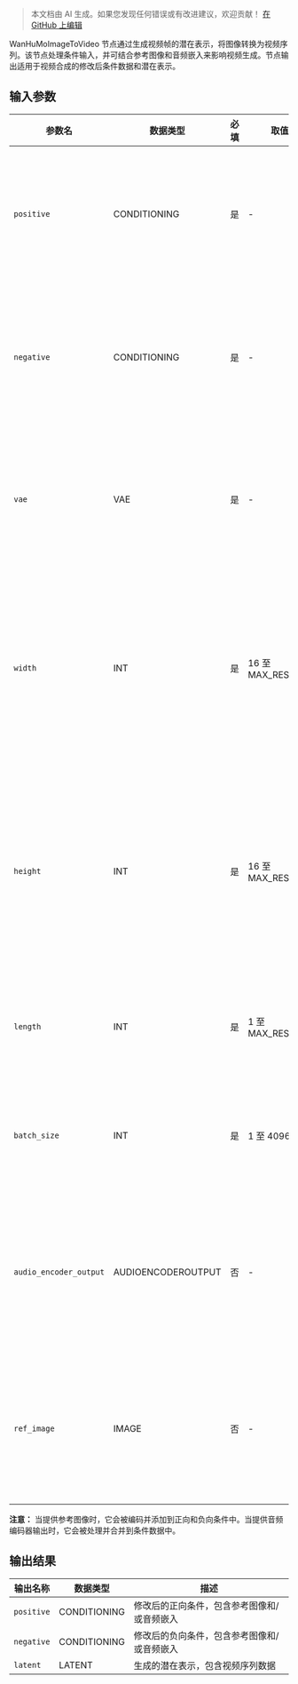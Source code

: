 > 本文档由 AI 生成。如果您发现任何错误或有改进建议，欢迎贡献！ [在 GitHub 上编辑](https://github.com/Comfy-Org/embedded-docs/blob/main/comfyui_embedded_docs/docs/WanHuMoImageToVideo/zh.md)

WanHuMoImageToVideo 节点通过生成视频帧的潜在表示，将图像转换为视频序列。该节点处理条件输入，并可结合参考图像和音频嵌入来影响视频生成。节点输出适用于视频合成的修改后条件数据和潜在表示。

## 输入参数

| 参数名 | 数据类型 | 必填 | 取值范围 | 描述 |
|-----------|-----------|----------|-------|-------------|
| `positive` | CONDITIONING | 是 | - | 正向条件输入，引导视频生成朝向期望内容 |
| `negative` | CONDITIONING | 是 | - | 负向条件输入，使视频生成远离不需要的内容 |
| `vae` | VAE | 是 | - | 用于将参考图像编码到潜在空间的 VAE 模型 |
| `width` | INT | 是 | 16 至 MAX_RESOLUTION | 输出视频帧的宽度（单位：像素），默认值：832，必须能被 16 整除 |
| `height` | INT | 是 | 16 至 MAX_RESOLUTION | 输出视频帧的高度（单位：像素），默认值：480，必须能被 16 整除 |
| `length` | INT | 是 | 1 至 MAX_RESOLUTION | 生成视频序列的帧数，默认值：97 |
| `batch_size` | INT | 是 | 1 至 4096 | 同时生成的视频序列数量，默认值：1 |
| `audio_encoder_output` | AUDIOENCODEROUTPUT | 否 | - | 可选的音频编码数据，可根据音频内容影响视频生成 |
| `ref_image` | IMAGE | 否 | - | 可选的参考图像，用于指导视频生成的风格和内容 |

**注意：** 当提供参考图像时，它会被编码并添加到正向和负向条件中。当提供音频编码器输出时，它会被处理并合并到条件数据中。

## 输出结果

| 输出名称 | 数据类型 | 描述 |
|-------------|-----------|-------------|
| `positive` | CONDITIONING | 修改后的正向条件，包含参考图像和/或音频嵌入 |
| `negative` | CONDITIONING | 修改后的负向条件，包含参考图像和/或音频嵌入 |
| `latent` | LATENT | 生成的潜在表示，包含视频序列数据 |
